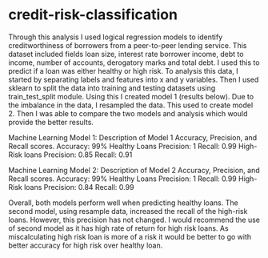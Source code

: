 # credit-risk-classification

Through this analysis I used logical regression models to identify creditworthiness of borrowers from a peer-to-peer lending service. This dataset included fields loan size, interest rate borrower income, debt to income, number of accounts, derogatory marks and total debt. I used this to predict if a loan was either healthy or high risk. To analysis this data, I started by separating labels and features into x and y variables. Then I used sklearn to split the data into training and testing datasets using train_test_split module. Using this I created model 1 (results below). Due to the imbalance in the data, I resampled the data. This used to create model 2. Then I was able to compare the two models and analysis which would provide the better results.

Machine Learning Model 1:
Description of Model 1 Accuracy, Precision, and Recall scores.
  Accuracy: 99%
  Healthy Loans
    Precision: 1
    Recall: 0.99
  High-Risk loans
    Precision: 0.85
    Recall: 0.91

Machine Learning Model 2:
Description of Model 2 Accuracy, Precision, and Recall scores.
  Accuracy: 99%
  Healthy Loans
    Precision: 1
    Recall: 0.99
  High-Risk loans
    Precision: 0.84
    Recall: 0.99

Overall, both models perform well when predicting healthy loans. The second model, using resample data, increased the recall of the high-risk loans. However, this precision has not changed. I would recommend the use of second model as it has high rate of return for high risk loans. As miscalculating high risk loan is more of a risk it would be better to go with better accuracy for high risk over healthy loan.
